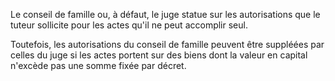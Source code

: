   
 Le conseil de famille ou, à défaut, le juge statue sur les autorisations que le tuteur sollicite pour les actes qu'il ne peut accomplir seul.  

  
 Toutefois, les autorisations du conseil de famille peuvent être suppléées par celles du juge si les actes portent sur des biens dont la valeur en capital n'excède pas une somme fixée par décret.  
